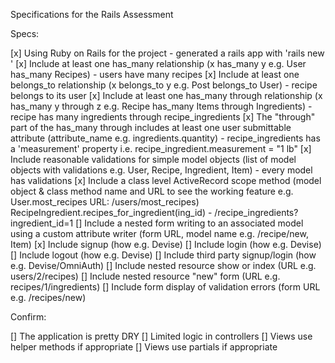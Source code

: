Specifications for the Rails Assessment

Specs:

 [x] Using Ruby on Rails for the project - generated a rails app with 'rails new <app-name>'
 [x] Include at least one has_many relationship (x has_many y e.g. User has_many Recipes) - users have many recipes
 [x] Include at least one belongs_to relationship (x belongs_to y e.g. Post belongs_to User) - recipe belongs to its user
 [x] Include at least one has_many through relationship (x has_many y through z e.g. Recipe has_many Items through Ingredients) - recipe has many ingredients through recipe_ingredients
 [x] The "through" part of the has_many through includes at least one user submittable attribute (attribute_name e.g. ingredients.quantity) - recipe_ingredients has a 'measurement' property i.e. recipe_ingredient.measurement = "1 lb"
 [x] Include reasonable validations for simple model objects (list of model objects with validations e.g. User, Recipe, Ingredient, Item) - every model has validations
 [x] Include a class level ActiveRecord scope method (model object & class method name and URL to see the working feature e.g. User.most_recipes URL: /users/most_recipes) RecipeIngredient.recipes_for_ingredient(ing_id) - /recipe_ingredients?ingredient_id=1
 [] Include a nested form writing to an associated model using a custom attribute writer (form URL, model name e.g. /recipe/new, Item)
 [x] Include signup (how e.g. Devise)
 [] Include login (how e.g. Devise)
 [] Include logout (how e.g. Devise)
 [] Include third party signup/login (how e.g. Devise/OmniAuth)
 [] Include nested resource show or index (URL e.g. users/2/recipes)
 [] Include nested resource "new" form (URL e.g. recipes/1/ingredients)
 [] Include form display of validation errors (form URL e.g. /recipes/new)

Confirm:

 [] The application is pretty DRY
 [] Limited logic in controllers
 [] Views use helper methods if appropriate
 [] Views use partials if appropriate
